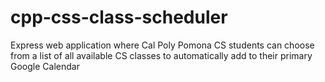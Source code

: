 # cpp-css-class-scheduler

Express web application where Cal Poly Pomona CS students can choose from a list of all available CS classes to automatically add to their primary Google Calendar

